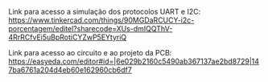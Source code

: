 Link para acesso a simulação dos protocolos UART e I2C: 
https://www.tinkercad.com/things/90MGDaRCUCY-i2c-porcentagem/editel?sharecode=XUs-dmIQQThV-4RrRCfvEi5uBpRotiCYZwP5EYtyriQ

Link para acesso ao circuito e ao projeto da PCB:
https://easyeda.com/editor#id=|6e029b2160c5490ab367137ae2bd8729|147ba6761a204d4eb60e162960cb6df7
